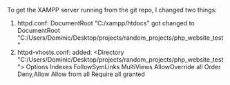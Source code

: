 To get the XAMPP server running from the git repo, I changed two things:
1) httpd.conf:
    DocumentRoot "C:/xampp/htdocs"
            got changed to 
    DocumentRoot "C:/Users/Dominic/Desktop/projects/random_projects/php_website_test"
2) httpd-vhosts.conf:
    added: 
    <Directory "C:/Users/Dominic/Desktop/projects/random_projects/php_website_test">
        Options Indexes FollowSymLinks MultiViews
        AllowOverride all
        Order Deny,Allow
        Allow from all
        Require all granted
    </Directory>
